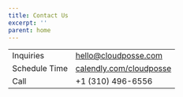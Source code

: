 ```yaml
---
title: Contact Us
excerpt: ''
parent: home
---
```

|               |                                                            |
| ------------- | ---------------------------------------------------------- |
| Inquiries     | [hello@cloudposse.com](mailto:hello@cloudposse.com)        |
| Schedule Time | [calendly.com/cloudposse](https://calendly.com/cloudposse) |
| Call          | +1 (310) 496-6556                                          |
